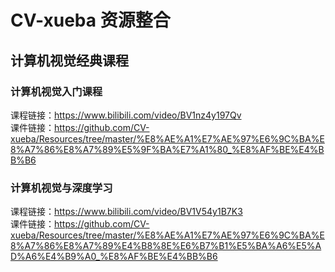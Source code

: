 # CV-xueba 资源整合
## 计算机视觉经典课程
### 计算机视觉入门课程
课程链接：https://www.bilibili.com/video/BV1nz4y197Qv  
课件链接：https://github.com/CV-xueba/Resources/tree/master/%E8%AE%A1%E7%AE%97%E6%9C%BA%E8%A7%86%E8%A7%89%E5%9F%BA%E7%A1%80_%E8%AF%BE%E4%BB%B6  

### 计算机视觉与深度学习
课程链接：https://www.bilibili.com/video/BV1V54y1B7K3  
课件链接：https://github.com/CV-xueba/Resources/tree/master/%E8%AE%A1%E7%AE%97%E6%9C%BA%E8%A7%86%E8%A7%89%E4%B8%8E%E6%B7%B1%E5%BA%A6%E5%AD%A6%E4%B9%A0_%E8%AF%BE%E4%BB%B6  


